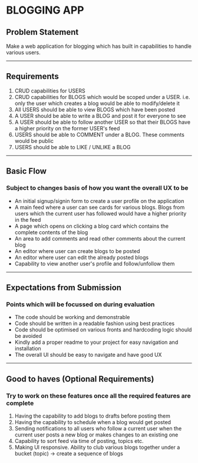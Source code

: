 # BLOGGING APP

## Problem Statement
Make a web application for blogging which has built in capabilities to handle various users.
<hr />


## Requirements
  1. CRUD capabilities for USERS 
  2. CRUD capabilities for BLOGS which would be scoped under a USER. i.e. only the user which creates a blog would be able to modify/delete it 
  3. All USERS should be able to view BLOGS which have been posted 
  4. A USER should be able to write a BLOG and post it for everyone to see 
  5. A USER should be able to follow another USER so that their BLOGS have a higher priority on the former USER's feed 
  6. USERS should be able to COMMENT under a BLOG. These comments would be public 
  7. USERS should be able to LIKE / UNLIKE a BLOG 
<hr />

## Basic Flow

### Subject to changes basis of how you want the overall UX to be
 <ul>
  <li>An initial signup/signin form to create a user profile on the application
  <li>A main feed where a user can see cards for various blogs. Blogs from users which the current user has followed would have a higher priority in the feed
  <li>A page which opens on clicking a blog card which contains the complete contents of the blog
  <li>An area to add comments and read other comments about the current blog
  <li>An editor where user can create blogs to be posted
  <li>An editor where user can edit the already posted blogs
  <li>Capability to view another user's profile and follow/unfollow them
 </ul>
<hr />
  
## Expectations from Submission

### Points which will be focussed on during evaluation
<ul>
  <li>The code should be working and demonstrable</li>
  <li>Code should be written in a readable fashion using best practices</li>
  <li>Code should be optimised on various fronts and hardcoding logic should be avoided</li>
  <li>Kindly add a proper readme to your project for easy navigation and installation</li>
  <li>The overall UI should be easy to navigate and have good UX</li>
</ul>
<hr />
  
## Good to haves (Optional Requirements)

### Try to work on these features once all the required features are complete
  1.  Having the capability to add blogs to drafts before posting them
  2.  Having the capability to schedule when a blog would get posted
  3.  Sending notifications to all users who follow a current user when the current user posts a new blog or makes changes to an existing one
  4.  Capability to sort feed via time of posting, topics etc.
  5.  Making UI responsive. Ability to club various blogs together under a bucket (topic) -> create a sequence of blogs

